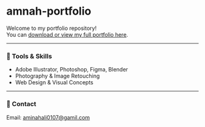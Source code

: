# amnah-portfolio

Welcome to my portfolio repository!  
You can [download or view my full portfolio here](./amnahali-portfolio.pdf).

---

### 🔧 Tools & Skills

- Adobe Illustrator, Photoshop, Figma, Blender
- Photography & Image Retouching
- Web Design & Visual Concepts

---

### 📩 Contact

Email: [aminahali0107@gamil.com](mailto:aminahali0107@gmail.com)
